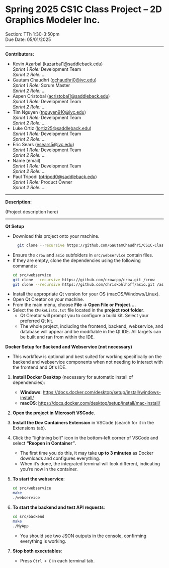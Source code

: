 # Spring 2025 CS1C Class Project – 2D Graphics Modeler Inc.
Section: TTh 1:30-3:50pm  
Due Date: 05/01/2025

---

**Contributors:**
- Kevin Azarbal  (kazarbal1@saddleback.edu)  
  *Sprint 1 Role:* Development Team  
  *Sprint 2 Role:* ...  
- Gautam Chaudhri (gchaudhri0@ivc.edu)  
  *Sprint 1 Role:* Scrum Master  
  *Sprint 2 Role:* ...  
- Aspen Cristobal  (acristobal1@saddleback.edu)  
  *Sprint 1 Role:* Development Team  
  *Sprint 2 Role:* ...  
- Tim Nguyen (tnguyen910@ivc.edu)  
  *Sprint 1 Role:* Development Team  
  *Sprint 2 Role:* ...  
- Luke Ortiz  (lortiz25@saddleback.edu)  
  *Sprint 1 Role:* Development Team  
  *Sprint 2 Role:* ...  
- Eric Sears  (esears5@ivc.edu)  
  *Sprint 1 Role:* Development Team  
  *Sprint 2 Role:* ...  
- Name  (email)  
  *Sprint 1 Role:* Development Team  
  *Sprint 2 Role:* ...  
- Paul Tripodi (ptripod0@saddleback.edu)  
  *Sprint 1 Role:* Product Owner  
  *Sprint 2 Role:* ...  

---

**Description:**

(Project description here)

---

**Qt Setup**
- Download this project onto your machine.
  ```bash
    git clone --recursive https://github.com/GautamChaudhri/CS1C-Class-Project.git
    ```
- Ensure the `crow` and `asio` subfolders in `src/webservice` contain files.
- If they are empty, clone the dependencies using the following commands:
    ```bash
    cd src/webservice
    git clone --recursive https://github.com/crowcpp/crow.git /crow
    git clone --recursive https://github.com/chriskohlhoff/asio.git /asio
    ```
- Install the appropriate Qt version for your OS (macOS/Windows/Linux).
- Open Qt Creator on your machine.
- From the main menu, choose **File → Open File or Project...**.
- Select the `CMakeLists.txt` file located in the **project root folder**.
  - Qt Creator will prompt you to configure a build kit. Select your preferred Qt kit.
  - The whole project, including the frontend, backend, webservice, and database will appear
    and be modifiable in the Qt IDE. All targets can be built and ran from within the IDE.


**Docker Setup for Backend and Webservice (not necessary)**
 - This workflow is optional and best suited for working specifically on the backend and webservice components when not needing to interact with the frontend and Qt's IDE.

1. **Install Docker Desktop** (necessary for automatic install of dependencies):
   - **Windows**: <https://docs.docker.com/desktop/setup/install/windows-install/>
   - **macOS**: <https://docs.docker.com/desktop/setup/install/mac-install/>

2. **Open the project in Microsoft VSCode**.

3. **Install the Dev Containers Extension** in VSCode (search for it in the Extensions tab).

4. Click the "lightning bolt" icon in the bottom-left corner of VSCode and select **“Reopen in Container”**.
   - The first time you do this, it may take **up to 3 minutes** as Docker downloads and configures everything.
   - When it’s done, the integrated terminal will look different, indicating you’re now in the container.

5. **To start the webservice**:
   ```bash
   cd src/webservice
   make
   ./webservice
   ```

6. **To start the backend and test API requests**:
   ```bash
   cd src/backend
   make
   ./MyApp
   ```
   - You should see two JSON outputs in the console, confirming everything is working.

7. **Stop both executables**:
   - Press `Ctrl + C` in each terminal tab.
